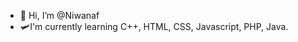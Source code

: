 - 👋 Hi, I’m @Niwanaf 
- 🛩️I'm currently learning C++, HTML, CSS, Javascript, PHP, Java.


<!---
Niwanaf/Niwanaf is a ✨ special ✨ repository because its `README.md` (this file) appears on your GitHub profile.
You can click the Preview link to take a look at your changes.
--->

